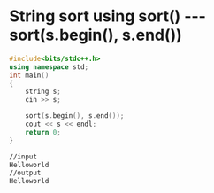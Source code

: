 # String sort using sort() --- sort(s.begin(), s.end())

```c++
#include<bits/stdc++.h>
using namespace std;
int main()
{
    string s;
    cin >> s;

    sort(s.begin(), s.end());
    cout << s << endl;
    return 0;
}
```
```bash
//input
Helloworld
//output
Helloworld
```